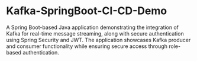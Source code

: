 # Kafka-SpringBoot-CI-CD-Demo
A Spring Boot-based Java application demonstrating the integration of Kafka for real-time message streaming, along with secure authentication using Spring Security and JWT. The application showcases Kafka producer and consumer functionality while ensuring secure access through role-based authentication.

